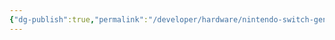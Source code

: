 ```yaml
---
{"dg-publish":true,"permalink":"/developer/hardware/nintendo-switch-gen-1/","dgPassFrontmatter":true}
---
```


